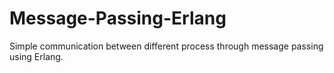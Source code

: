 # Message-Passing-Erlang
Simple communication between different process through message passing using Erlang.
